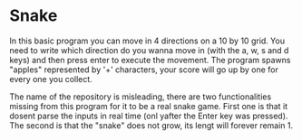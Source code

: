 # Snake

In this basic program you can move in 4 directions on a 10 by 10 grid. You need to write which direction do you wanna move in (with the a, w, s and d keys) and then press enter to execute the movement. The program spawns "apples" represented by '+' characters, your score will go up by one for every one you collect.

The name of the repository is misleading, there are two functionalities missing from this program for it to be a real snake game. First one is that it dosent parse the inputs in real time (onl yafter the Enter key was pressed). The second is that the "snake" does not grow, its lengt will forever remain 1.
